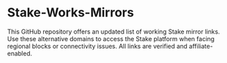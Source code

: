 # Stake-Works-Mirrors
This GitHub repository offers an updated list of working Stake mirror links. Use these alternative domains to access the Stake platform when facing regional blocks or connectivity issues. All links are verified and affiliate-enabled.
